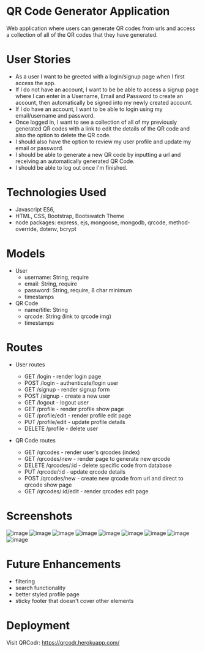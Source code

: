 # QR Code Generator Application

Web application where users can generate QR codes from urls and access a collection of all of the QR codes that they have generated. 

# User Stories
- As a user I want to be greeted with a login/signup page when I first access the app. 
- If I do not have an account, I want to be be able to access a signup page where I can enter in a Username, Email and Password to create an account, then automatically be signed into my newly created account. 
- If I do have an account, I want to be able to login using my email/username and password. 
- Once logged in, I want to see a collection of all of my previously generated QR codes with a link to edit the details of the QR code and also the option to delete the QR code.
- I should also have the option to review my user profile and update my email or password. 
- I should be able to generate a new QR code by inputting a url and receiving an automatically generated QR Code. 
- I should be able to log out once I'm finished. 

# Technologies Used
- Javascript ES6,
- HTML, CSS, Bootstrap, Bootswatch Theme
- node packages: express, ejs, mongoose, mongodb, qrcode, method-override, dotenv, bcrypt
# Models 
- User
  - username: String, require 
  - email: String, require
  - password: String, require, 8 char minimum
  - timestamps 
- QR Code
  - name/title: String
  - qrcode: String (link to qrcode img) 
  - timestamps
  
# Routes
- User routes
  - GET /login - render login page
  - POST /login - authenticate/login user
  - GET /signup - render signup form
  - POST /signup - create a new user
  - GET /logout - logout user
  - GET /profile - render profile show page 
  - GET /profile/edit - render profile edit page
  - PUT /profile/edit - update profile details 
  - DELETE /profile - delete user 
 
- QR Code routes
  - GET /qrcodes - render user's qrcodes (index)
  - GET /qrcodes/new - render page to generate new qrcode 
  - DELETE /qrcodes/:id - delete specific code from database
  - PUT /qrcode/:id - update qrcode details 
  - POST /qrcodes/new - create new qrcode from url and direct to qrcode show page
  - GET /qrcodes/:id/edit - render qrcodes edit page 


# Screenshots
![image](https://user-images.githubusercontent.com/30585039/181937497-acf2bb1e-ce91-4ed8-b4f3-ff27c7c6bbb3.png)
![image](https://user-images.githubusercontent.com/30585039/181937515-d5c59c3a-e983-404e-a580-da28bdfc5d7e.png)
![image](https://user-images.githubusercontent.com/30585039/181965055-03f9a29b-0cd8-4978-bab6-aa22df962151.png)
![image](https://user-images.githubusercontent.com/30585039/181937543-4dc1de22-1264-459e-a9f9-c842ca75135b.png)
![image](https://user-images.githubusercontent.com/30585039/181937565-27990a82-0d69-4a34-ba03-5b5d2b65733b.png)
![image](https://user-images.githubusercontent.com/30585039/181937601-0354bba7-0cef-462e-b81e-16465b581bc1.png)
![image](https://user-images.githubusercontent.com/30585039/181937608-a27f0f47-a3e5-4583-af59-1fc7ca578ddb.png)
![image](https://user-images.githubusercontent.com/30585039/181937618-c0e0f3c0-8fea-4c2d-b214-e305e2450e2c.png)
![image](https://user-images.githubusercontent.com/30585039/181937625-38069113-4acf-40e4-9acc-97748c22a09b.png)

# Future Enhancements
- filtering 
- search functionality
- better styled profile page
- sticky footer that doesn't cover other elements
# Deployment 
Visit QRCodr: https://qrcodr.herokuapp.com/

